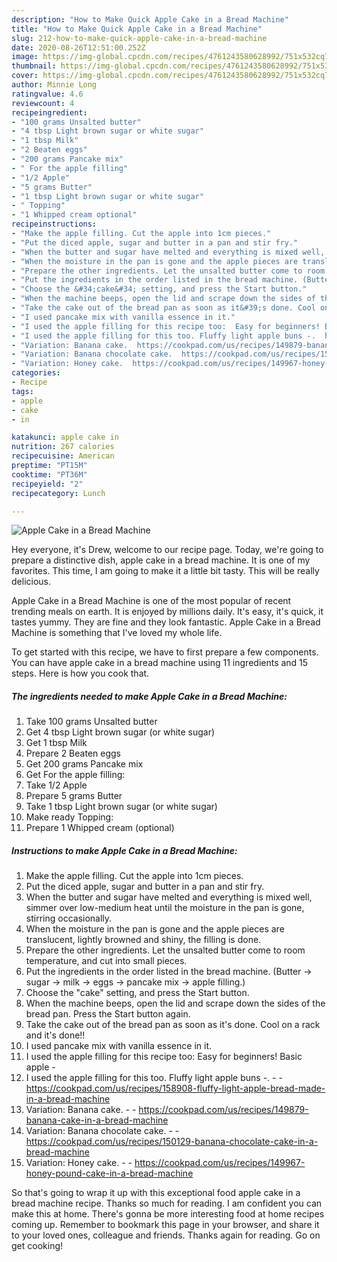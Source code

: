```yaml
---
description: "How to Make Quick Apple Cake in a Bread Machine"
title: "How to Make Quick Apple Cake in a Bread Machine"
slug: 212-how-to-make-quick-apple-cake-in-a-bread-machine
date: 2020-08-26T12:51:00.252Z
image: https://img-global.cpcdn.com/recipes/4761243580628992/751x532cq70/apple-cake-in-a-bread-machine-recipe-main-photo.jpg
thumbnail: https://img-global.cpcdn.com/recipes/4761243580628992/751x532cq70/apple-cake-in-a-bread-machine-recipe-main-photo.jpg
cover: https://img-global.cpcdn.com/recipes/4761243580628992/751x532cq70/apple-cake-in-a-bread-machine-recipe-main-photo.jpg
author: Minnie Long
ratingvalue: 4.6
reviewcount: 4
recipeingredient:
- "100 grams Unsalted butter"
- "4 tbsp Light brown sugar or white sugar"
- "1 tbsp Milk"
- "2 Beaten eggs"
- "200 grams Pancake mix"
- " For the apple filling"
- "1/2 Apple"
- "5 grams Butter"
- "1 tbsp Light brown sugar or white sugar"
- " Topping"
- "1 Whipped cream optional"
recipeinstructions:
- "Make the apple filling. Cut the apple into 1cm pieces."
- "Put the diced apple, sugar and butter in a pan and stir fry."
- "When the butter and sugar have melted and everything is mixed well, simmer over low-medium heat until the moisture in the pan is gone, stirring occasionally."
- "When the moisture in the pan is gone and the apple pieces are translucent, lightly browned and shiny, the filling is done."
- "Prepare the other ingredients. Let the unsalted butter come to room temperature, and cut into small pieces."
- "Put the ingredients in the order listed in the bread machine. (Butter → sugar → milk → eggs → pancake mix → apple filling.)"
- "Choose the &#34;cake&#34; setting, and press the Start button."
- "When the machine beeps, open the lid and scrape down the sides of the bread pan. Press the Start button again."
- "Take the cake out of the bread pan as soon as it&#39;s done. Cool on a rack and it&#39;s done!!"
- "I used pancake mix with vanilla essence in it."
- "I used the apple filling for this recipe too:  Easy for beginners! Basic apple -"
- "I used the apple filling for this too. Fluffy light apple buns -.  https://cookpad.com/us/recipes/158908-fluffy-light-apple-bread-made-in-a-bread-machine"
- "Variation: Banana cake.  https://cookpad.com/us/recipes/149879-banana-cake-in-a-bread-machine"
- "Variation: Banana chocolate cake.  https://cookpad.com/us/recipes/150129-banana-chocolate-cake-in-a-bread-machine"
- "Variation: Honey cake.  https://cookpad.com/us/recipes/149967-honey-pound-cake-in-a-bread-machine"
categories:
- Recipe
tags:
- apple
- cake
- in

katakunci: apple cake in 
nutrition: 267 calories
recipecuisine: American
preptime: "PT15M"
cooktime: "PT36M"
recipeyield: "2"
recipecategory: Lunch

---
```



![Apple Cake in a Bread Machine](https://img-global.cpcdn.com/recipes/4761243580628992/751x532cq70/apple-cake-in-a-bread-machine-recipe-main-photo.jpg)

Hey everyone, it's Drew, welcome to our recipe page. Today, we're going to prepare a distinctive dish, apple cake in a bread machine. It is one of my favorites. This time, I am going to make it a little bit tasty. This will be really delicious.

Apple Cake in a Bread Machine is one of the most popular of recent trending meals on earth. It is enjoyed by millions daily. It's easy, it's quick, it tastes yummy. They are fine and they look fantastic. Apple Cake in a Bread Machine is something that I've loved my whole life.




To get started with this recipe, we have to first prepare a few components. You can have apple cake in a bread machine using 11 ingredients and 15 steps. Here is how you cook that.

##### The ingredients needed to make Apple Cake in a Bread Machine:

1. Take 100 grams Unsalted butter
1. Get 4 tbsp Light brown sugar (or white sugar)
1. Get 1 tbsp Milk
1. Prepare 2 Beaten eggs
1. Get 200 grams Pancake mix
1. Get  For the apple filling:
1. Take 1/2 Apple
1. Prepare 5 grams Butter
1. Take 1 tbsp Light brown sugar (or white sugar)
1. Make ready  Topping:
1. Prepare 1 Whipped cream (optional)




##### Instructions to make Apple Cake in a Bread Machine:

1. Make the apple filling. Cut the apple into 1cm pieces.
1. Put the diced apple, sugar and butter in a pan and stir fry.
1. When the butter and sugar have melted and everything is mixed well, simmer over low-medium heat until the moisture in the pan is gone, stirring occasionally.
1. When the moisture in the pan is gone and the apple pieces are translucent, lightly browned and shiny, the filling is done.
1. Prepare the other ingredients. Let the unsalted butter come to room temperature, and cut into small pieces.
1. Put the ingredients in the order listed in the bread machine. (Butter → sugar → milk → eggs → pancake mix → apple filling.)
1. Choose the &#34;cake&#34; setting, and press the Start button.
1. When the machine beeps, open the lid and scrape down the sides of the bread pan. Press the Start button again.
1. Take the cake out of the bread pan as soon as it&#39;s done. Cool on a rack and it&#39;s done!!
1. I used pancake mix with vanilla essence in it.
1. I used the apple filling for this recipe too:  Easy for beginners! Basic apple -
1. I used the apple filling for this too. Fluffy light apple buns -. -  - https://cookpad.com/us/recipes/158908-fluffy-light-apple-bread-made-in-a-bread-machine
1. Variation: Banana cake. -  - https://cookpad.com/us/recipes/149879-banana-cake-in-a-bread-machine
1. Variation: Banana chocolate cake. -  - https://cookpad.com/us/recipes/150129-banana-chocolate-cake-in-a-bread-machine
1. Variation: Honey cake. -  - https://cookpad.com/us/recipes/149967-honey-pound-cake-in-a-bread-machine




So that's going to wrap it up with this exceptional food apple cake in a bread machine recipe. Thanks so much for reading. I am confident you can make this at home. There's gonna be more interesting food at home recipes coming up. Remember to bookmark this page in your browser, and share it to your loved ones, colleague and friends. Thanks again for reading. Go on get cooking!
